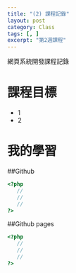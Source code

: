 ```yaml
---
title: "(2) 課程記錄"
layout: post
category: Class
tags: [, ]
excerpt: "第2週課程"
---
```

網頁系統開發課程記錄



# 課程目標
- 1
- 2

# 我的學習

##Github



```php
<?php
   //
   //
   //
?>
```
##Github pages

```php
<?php
   //
   //
   //
?>
```


[1]: https://github.com/        "GitHub"
[2]: https://pages.github.com/  "GitHub Pages"
[3]: https://jekyllrb.com/      "Jekyll"
[4]: http://markdown.tw         "Markdown文件"
[5]: http://dillinger.io/       "Dillinger"








